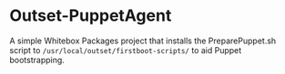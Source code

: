 Outset-PuppetAgent
====

A simple Whitebox Packages project that installs the PreparePuppet.sh script to `/usr/local/outset/firstboot-scripts/` to aid Puppet bootstrapping.